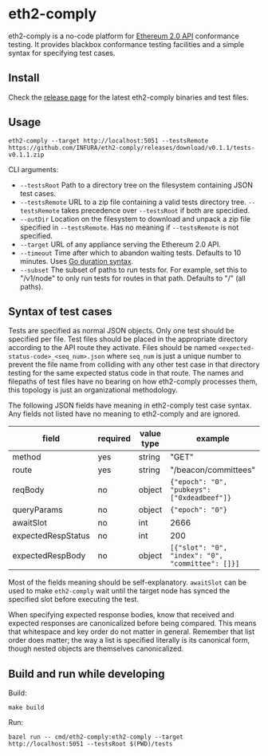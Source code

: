 # eth2-comply

eth2-comply is a no-code platform for [Ethereum 2.0 API](https://github.com/ethereum/eth2.0-APIs) conformance testing. It provides blackbox conformance testing facilities and a simple syntax for specifying test cases.

## Install

Check the [release page](https://github.com/INFURA/eth2-comply/releases) for the latest eth2-comply binaries and test files.

## Usage

```
eth2-comply --target http://localhost:5051 --testsRemote https://github.com/INFURA/eth2-comply/releases/download/v0.1.1/tests-v0.1.1.zip
```

CLI arguments:

- `--testsRoot` Path to a directory tree on the filesystem containing JSON test cases.
- `--testsRemote` URL to a zip file containing a valid tests directory tree. `--testsRemote` takes precedence over `--testsRoot` if both are specidied.
- `--outDir` Location on the filesystem to download and unpack a zip file specified in `--testsRemote`. Has no meaning if `--testsRemote` is not specified.
- `--target` URL of any appliance serving the Ethereum 2.0 API.
- `--timeout` Time after which to abandon waiting tests. Defaults to 10 minutes. Uses [Go duration syntax](https://golang.org/pkg/time/#ParseDuration).
- `--subset` The subset of paths to run tests for. For example, set this to "/v1/node" to only run tests for routes in that path. Defaults to "/" (all paths).

## Syntax of test cases

Tests are specified as normal JSON objects. Only one test should be specified per file. Test files should be placed in the appropriate directory according to the API route they activate. Files should be named `<expected-status-code>_<seq_num>.json` where `seq_num` is just a unique number to prevent the file name from colliding with any other test case in that directory testing for the same expected status code in that route. The names and filepaths of test files have no bearing on how eth2-comply processes them, this topology is just an organizational methodology.

The following JSON fields have meaning in eth2-comply test case syntax. Any fields not listed have no meaning to eth2-comply and are ignored.

| field              | required | value type | example                                          |
|--------------------|----------|------------|--------------------------------------------------|
| method             | yes      | string     | "GET"                                            |
| route              | yes      | string     | "/beacon/committees"                             |
| reqBody            | no       | object     | `{"epoch": "0", "pubkeys": ["0xdeadbeef"]}`      |
| queryParams        | no       | object     | `{"epoch": "0"}`                                 |
| awaitSlot          | no       | int        | 2666                                             |
| expectedRespStatus | no       | int        | 200                                              |
| expectedRespBody   | no       | object     | `[{"slot": "0", "index": "0", "committee": []}]` |

Most of the fields meaning should be self-explanatory. `awaitSlot` can be used to make `eth2-comply` wait until the target node has synced the specified slot before executing the test.

When specifying expected response bodies, know that received and expected responses are canonicalized before being compared. This means that whitespace and key order do not matter in general. Remember that list order does matter; the way a list is specified literally is its canonical form, though nested objects are themselves canonicalized.

## Build and run while developing

Build:

```
make build
```

Run:

```
bazel run -- cmd/eth2-comply:eth2-comply --target http://localhost:5051 --testsRoot $(PWD)/tests
```


